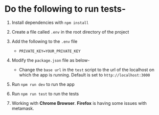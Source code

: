 # Do the following to run tests-

1.  Install dependencies with `npm install`

2.  Create a file called `.env` in the root directory of the project

3.  Add the following to the `.env` file

    - `PRIVATE_KEY=YOUR_PRIVATE_KEY`

4.  Modify the `package.json` file as below-

    - Change the `base url` in the `test` script to the url of the localhost on which the app is running. Default is set to `http://localhost:3000`

5.  Run `npm run dev` to run the app

6.  Run `npm run test` to run the tests

7. Working with **Chrome Browser**. **Firefox** is having some issues with metamask.
